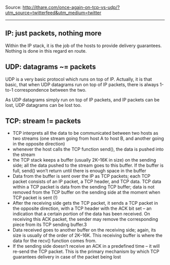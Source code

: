 Source: http://ithare.com/once-again-on-tcp-vs-udp/?utm_source=twitterfeed&utm_medium=twitter

------------------------------

IP: just packets, nothing more
-------------

Within the IP stack, it is the job of the hosts to provide delivery guarantees. Nothing is done in this regard en route.

UDP: datagrams ~= packets
-------------

UDP is a very basic protocol which runs on top of IP. Actually, it is that basic, that when UDP datagrams run on top of IP packets, 
there is always 1-to-1 correspondence between the two.

As UDP datagrams simply run on top of IP packets, and IP packets can be lost, UDP datagrams can be lost too.


TCP: stream != packets
-------------

- TCP interprets all the data to be communicated between two hosts as two streams (one stream going from host A to host B, and another going in the opposite direction)
- whenever the host calls the TCP function send(), the data is pushed into the stream
- the TCP stack keeps a buffer (usually 2K–16K in size) on the sending side; all the data pushed to the stream goes to this buffer. If the buffer is full, send() won’t return until there is enough space in the buffer
- Data from the buffer is sent over the IP as TCP packets; each TCP packet consists of an IP packet, a TCP header, and TCP data. TCP data within a TCP packet is data from the sending TCP buffer; data is not removed from the TCP buffer on the sending side at the moment when TCP packet is sent (!)
- After the receiving side gets the TCP packet, it sends a TCP packet in the opposite direction, with a TCP header with the ACK bit set – an indication that a certain portion of the data has been received. On receiving this ACK packet, the sender may remove the corresponding piece from its TCP sending buffer.3
- Data received goes to another buffer on the receiving side; again, its size is usually of the order of 2K–16K. This receiving buffer is where the data for the recv() function comes from.
- If the sending side doesn’t receive an ACK in a predefined time – it will re-send the TCP packet. This is the primary mechanism by which TCP guarantees delivery in case of the packet being lost


